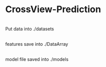 # CrossView-Prediction

<br> Put data into ./datasets

<br> features save into ./DataArray

<br> model file saved into ./models
